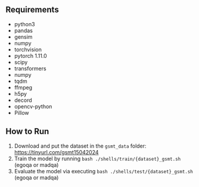 ## Requirements
- python3
- pandas
- gensim
- numpy
- torchvision
- pytorch 1.11.0
- scipy
- transformers
- numpy
- tqdm
- ffmpeg
- h5py
- decord
- opencv-python
- Pillow

## How to Run
1. Download and put the dataset in the ```gsmt_data``` folder: https://tinyurl.com/gsmt15042024
2. Train the model by running ```bash ./shells/train/{dataset}_gsmt.sh``` (egoqa or madqa)
3. Evaluate the model via executing ```bash ./shells/test/{dataset}_gsmt.sh``` (egoqa or madqa)
